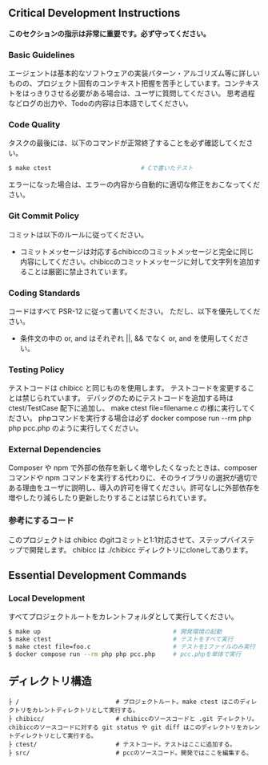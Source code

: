 ## Critical Development Instructions

**このセクションの指示は非常に重要です。必ず守ってください。**

### Basic Guidelines

エージェントは基本的なソフトウェアの実装パターン・アルゴリズム等に詳しいものの、プロジェクト固有のコンテキスト把握を苦手としています。コンテキストをはっきりさせる必要がある場合は、ユーザに質問してください。
思考過程などログの出力や、Todoの内容は日本語でしてください。

### Code Quality

タスクの最後には、以下のコマンドが正常終了することを必ず確認してください。

```bash
$ make ctest                         # Cで書いたテスト
```

エラーになった場合は、エラーの内容から自動的に適切な修正をおこなってください。

### Git Commit Policy

コミットは以下のルールに従ってください。

* コミットメッセージは対応するchibiccのコミットメッセージと完全に同じ内容にしてください。chibiccのコミットメッセージに対して文字列を追加することは厳密に禁止されています。

### Coding Standards

コードはすべて PSR-12 に従って書いてください。
ただし、以下を優先してください。

* 条件文の中の or, and はそれぞれ ||, && でなく or, and を使用してください。

### Testing Policy

テストコードは chibicc と同じものを使用します。
テストコードを変更することは禁じられています。
デバッグのためにテストコードを追加する時は ctest/TestCase 配下に追加し、 make ctest file=filename.c の様に実行してください。
phpコマンドを実行する場合は必ず docker compose run --rm php php pcc.php のように実行してください。

### External Dependencies

Composer や npm で外部の依存を新しく増やしたくなったときは、composer コマンドや npm コマンドを実行する代わりに、そのライブラリの選択が適切である理由をユーザに説明し、導入の許可を得てください。許可なしに外部依存を増やしたり減らしたり更新したりすることは禁じられています。

### 参考にするコード

このプロジェクトは chibicc のgitコミットと1:1対応させて、ステップバイステップで開発します。
chibicc は ./chibicc ディレクトリにcloneしてあります。

## Essential Development Commands

### Local Development

すべてプロジェクトルートをカレントフォルダとして実行してください。

```bash
$ make up                                     # 開発環境の起動
$ make ctest                                  # テストをすべて実行
$ make ctest file=foo.c                       # テストを1ファイルのみ実行
$ docker compose run --rm php php pcc.php     # pcc.phpを単体で実行
```

## ディレクトリ構造

```
├ /                           # プロジェクトルート。make ctest はこのディレクトリをカレントディレクトリとして実行する。
├ chibicc/                    # chibiccのソースコードと .git ディレクトリ。chibiccのソースコードに対する git status や git diff はこのディレクトリをカレントディレクトリとして実行する。
├ ctest/                      # テストコード。テストはここに追加する。
├ src/                        # pccのソースコード。開発ではここを編集する。
```

